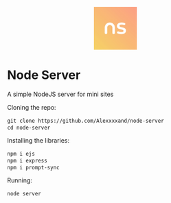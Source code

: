 <p align="center">
  <img src="https://github.com/Alexxxxand/mediafiles/blob/main/IMG_20230927_101110_128.jpg" width="100" height="100">
</p>


# Node Server

A simple NodeJS server for mini sites



Cloning the repo:
```
git clone https://github.com/Alexxxxand/node-server
cd node-server
```

Installing the libraries:
```
npm i ejs
npm i express
npm i prompt-sync
```

Running:
```
node server
```


